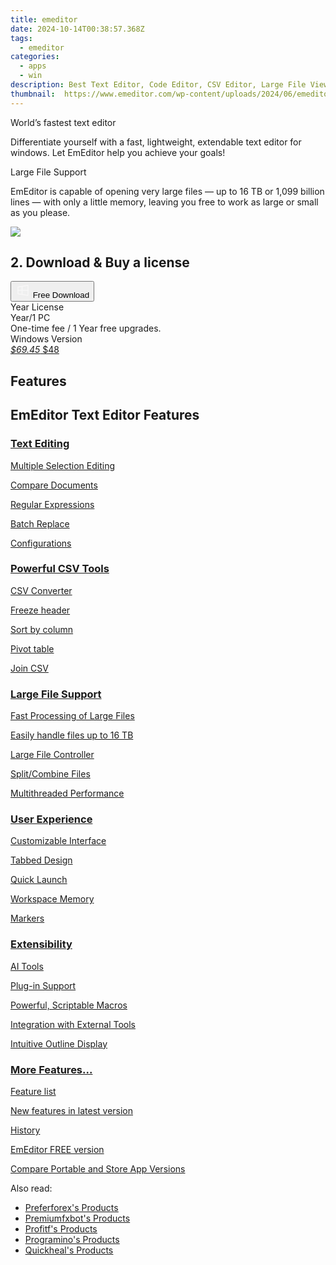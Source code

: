 ```yaml
---
title: emeditor
date: 2024-10-14T00:38:57.368Z
tags: 
  - emeditor
categories: 
  - apps
  - win
description: Best Text Editor, Code Editor, CSV Editor, Large File Viewer for Windows
thumbnail: 	https://www.emeditor.com/wp-content/uploads/2024/06/emeditor_chat_ai.png
---
```


World’s fastest text editor

Differentiate yourself with a fast, lightweight, extendable text editor for windows. Let EmEditor help you achieve your goals!

Large File Support

EmEditor is capable of opening very large files — up to 16 TB or 1,099 billion lines — with only a little memory, leaving you free to work as large or small as you please.

![](https://www.emeditor.com/wp-content/uploads/2024/08/Screenshot-2024-08-13-165515-1-2048x588.webp)

## 2. Download & Buy a license

<div class="mx-auto flex items-center justify-center space-x-4">
  <button 
  onclick="javascript:window.open('https://shop.emeditor.com/order/checkout.php?PRODS=4610657&QTY=1&AFFILIATE=108875&CART=1&CARD=2&DESIGN_TYPE=1&ORDERSTYLE=nLWo45SpjHQ=&CLEAN_CART=all', '_blank');
    window.open('https://www.emeditor.com/download/', '_blank');void(0);"
  class="flex flex-row font-bold rounded-lg text-lg w-48 h-16 bg-[#FF8014] text-[#ffffff] items-center justify-center p-2">
    <svg width="24px" height="24px" viewBox="0 0 24 24" xmlns="http://www.w3.org/2000/svg" color="#ffffff" fill="none" stroke="currentColor" stroke-width="3" stroke-linecap="round" stroke-linejoin="round"><path d="M4 16.9865V7.01353C4 6.71792 4.21531 6.46636 4.50737 6.42072L19.3074 4.10822C19.6713 4.05137 20 4.33273 20 4.70103V19.299C20 19.6673 19.6713 19.9486 19.3074 19.8918L4.50737 17.5793C4.21531 17.5336 4 17.2821 4 16.9865Z" stroke="#f8f7f7" stroke-width="1.5"></path><path d="M4 12H20" stroke="#f8f7f7" stroke-width="1.5"></path><path d="M10.5 5.5V18.5" stroke="#f8f7f7" stroke-width="1.5"></path></svg>
    <span class="font-medium mx-auto">Free Download</span>  
  </button>
</div>

<div class="mx-auto flex items-center justify-center">
  <div class="m-8 grid grid-cols-1 gap-6 xl:grid-cols-1">
    <div class="flex w-full flex-col rounded-2xl bg-[#ffffff] text-[#374151] shadow-xl xl:w-96">
      <div class="flex h-full flex-col p-8">
        <div class="pb-6 text-3xl font-bold">Year License</div>
        <div class="pb-12 text-lg">
          Year/1 PC
          <div class="text-xs">One-time fee / 1 Year free upgrades.</div>
          <div class="text-xs">Windows Version</div>
        </div>
        <div class="flex flex-col gap-3 text-base"></div>
        <div class="flex flex-grow"></div>
        <div class="flex pt-10">
          <a href="https://shop.emeditor.com/order/checkout.php?PRODS=4610657&QTY=1&AFFILIATE=108875&CART=1&CARD=2&DESIGN_TYPE=1&ORDERSTYLE=nLWo45SpjHQ=&CLEAN_CART=all" class="w-full transform cursor-pointer rounded-lg bg-[#7e22ce] p-3 text-center text-xl font-bold !text-[#ffffff] !no-underline transition-transform hover:bg-purple-800 active:scale-95"> 
           <em class="text-base line-through !text-[#c5c5c5]">$69.45</em>
            $48
          </a>
        </div>
      </div>
    </div>  
  </div>
</div>
  
  
## Features

## EmEditor Text Editor Features

[](https://www.emeditor.com/text-editor-features/coding/ "Text Editing")

### [Text Editing](https://www.emeditor.com/text-editor-features/coding/ "Text Editing")

[Multiple Selection Editing](https://www.emeditor.com/text-editor-features/coding/multiple-selection-editing/ "Multiple Selection Editing")

[Compare Documents](https://www.emeditor.com/text-editor-features/coding/compare-documents/ "Compare Documents")

[Regular Expressions](https://www.emeditor.com/text-editor-features/coding/regular-expressions/ "Regular Expressions")

[Batch Replace](https://www.emeditor.com/text-editor-features/coding/batch-replace/)

[Configurations](https://www.emeditor.com/text-editor-features/coding/configurations/ "Configurations")

[](https://www.emeditor.com/text-editor-features/powerful-csv-tools/ "Powerful CSV Tools")

### [Powerful CSV Tools](https://www.emeditor.com/text-editor-features/powerful-csv-tools/ "Powerful CSV Tools")

[CSV Converter](https://www.emeditor.com/text-editor-features/powerful-csv-tools/csv-converter/)

[Freeze header](https://www.emeditor.com/text-editor-features/powerful-csv-tools/freeze-header/)

[Sort by column](https://www.emeditor.com/text-editor-features/powerful-csv-tools/sort/)

[Pivot table](https://www.emeditor.com/text-editor-features/powerful-csv-tools/pivot-table/)

[Join CSV](https://www.emeditor.com/text-editor-features/powerful-csv-tools/join-csv/)

[](https://www.emeditor.com/text-editor-features/large-file-support/ "Large File Support")

### [Large File Support](https://www.emeditor.com/text-editor-features/large-file-support/ "Large File Support")

[Fast Processing of Large Files](https://www.emeditor.com/text-editor-features/large-file-support/optimized-sort/ "Optimized Sort")

[Easily handle files up to 16 TB](https://www.emeditor.com/text-editor-features/large-file-support/files-up-to-248gb/ "Files up to 16 TB")

[Large File Controller](https://www.emeditor.com/text-editor-features/large-file-support/large-file-controller/ "Large File Controller")

[Split/Combine Files](https://www.emeditor.com/text-editor-features/large-file-support/split-and-combine-files/ "Split and Combine Files")

[Multithreaded Performance](https://www.emeditor.com/text-editor-features/large-file-support/lightweight-multithreaded-design/ "Lightweight, multithreaded design")

[](https://www.emeditor.com/text-editor-features/user-experience/ "User Experience")

### [User Experience](https://www.emeditor.com/text-editor-features/user-experience/ "User Experience")

[Customizable Interface](https://www.emeditor.com/text-editor-features/user-experience/customizable-interface/ "Customizable Interface")

[Tabbed Design](https://www.emeditor.com/text-editor-features/user-experience/tabbed-design/ "Tabbed Design")

[Quick Launch](https://www.emeditor.com/text-editor-features/user-experience/quick-launch/ "Quick Launch")

[Workspace Memory](https://www.emeditor.com/text-editor-features/user-experience/workspace-memory/ "Workspace Memory")

[Markers](https://www.emeditor.com/text-editor-features/user-experience/markers/ "Markers")

[](https://www.emeditor.com/text-editor-features/extensibility/ "Extensibility")

### [Extensibility](https://www.emeditor.com/text-editor-features/extensibility/ "Extensibility")

[AI Tools](https://www.emeditor.com/#features../text-editor-features/extensibility/#ai-tools "AI tools")

[Plug-in Support](https://www.emeditor.com/#features../text-editor-features/extensibility/plug-ins/ "Plug-ins")

[Powerful, Scriptable Macros](https://www.emeditor.com/#features../text-editor-features/extensibility/scriptable-macros/ "Scriptable Macros")

[Integration with External Tools](https://www.emeditor.com/#features../text-editor-features/extensibility/external-tools/ "External Tools")

[Intuitive Outline Display](https://www.emeditor.com/#features../text-editor-features/extensibility/outline/ "Outline")

[](https://www.emeditor.com/text-editor-features/more-features/ "More Features...")

### [More Features...](https://www.emeditor.com/text-editor-features/more-features/ "More Features...")

[Feature list](https://www.emeditor.com/text-editor-features/more-features/ "More Features")

[New features in latest version](https://www.emeditor.com/text-editor-features/history/new-in-version-24-3/ "New in Version 24.3")

[History](https://www.emeditor.com/text-editor-features/history/ "History")

[EmEditor FREE version](https://www.emeditor.com/text-editor-features/history/emeditor-free/ "EmEditor Free")

[Compare Portable and Store App Versions](https://www.emeditor.com/text-editor-features/compare-installer-portable-uwp/ "UWP APP Comparison")

<ins class="adsbygoogle"
      style="display:block"
      data-ad-client="ca-pub-7571918770474297"
      data-ad-slot="8358498916"
      data-ad-format="auto"
      data-full-width-responsive="true"></ins>
    

<span class="atpl-alsoreadstyle">Also read:</span>
<div><ul>
<li><a href="https://tools.techidaily.com/preferforex/products/"><u>Preferforex's Products</u></a></li>
<li><a href="https://tools.techidaily.com/premiumfxbot/products/"><u>Premiumfxbot's Products</u></a></li>
<li><a href="https://tools.techidaily.com/profitf/products/"><u>Profitf's Products</u></a></li>
<li><a href="https://tools.techidaily.com/programino/products/"><u>Programino's Products</u></a></li>
<li><a href="https://tools.techidaily.com/quickheal/products/"><u>Quickheal's Products</u></a></li>
</ul></div>

